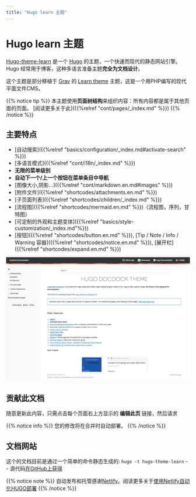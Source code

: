 ```yaml
---
title: "Hugo learn 主题"
---
```

# Hugo learn 主题

[Hugo-theme-learn](http://github.com/matcornic/hugo-theme-learn) 是一个 [Hugo](https://gohugo.io/) 的主题，一个快速而现代的静态网站引擎。Hugo 经常用于博客，这种多语言准备主题**完全为文档设计**。

这个主题是部分移植于 [Grav](https://getgrav.org/) 的 [Learn theme](http://learn.getgrav.org/) 主题，这是一个用PHP编写的现代平面文件CMS。

{{% notice tip %}}
本主题使用**页面树结构**来组织内容：所有内容都是属于其他页面的页面。 [阅读更多关于此]({{%relref "cont/pages/_index.md" %}}) 
{{% /notice %}}

## 主要特点

* [自动搜索]({{%relref "basics/configuration/_index.md#activate-search" %}})
* [多语言模式]({{%relref "cont/i18n/_index.md" %}})
* **无限的菜单级别**
* **自动下一个/上一个按钮在菜单条目中导航**
* [图像大小,阴影...]({{%relref "cont/markdown.en.md#images" %}})
* [附件文件]({{%relref "shortcodes/attachments.en.md" %}})
* [子页面列表]({{%relref "shortcodes/children/_index.md" %}})
* [流程图]({{%relref "shortcodes/mermaid.en.md" %}})（流程图，序列，甘特图）
* [可定制的外观和主题变体]({{%relref "basics/style-customization/_index.md"%}})
* [按钮]({{%relref "shortcodes/button.en.md" %}}),  [Tip / Note / Info / Warning 容器]({{%relref "shortcodes/notice.en.md" %}}),  [展开栏]({{%relref "shortcodes/expand.en.md" %}})

![截图](https://github.com/matcornic/hugo-theme-learn/raw/master/images/screenshot.png?width=40pc&classes=shadow) 

## 贡献此文档
随意更新此内容，只需点击每个页面右上方显示的 **编辑此页** 链接，然后请求

{{% notice info %}}
您的修改将在合并时自动部署。
{{% /notice %}}

## 文档网站
这个的文档目前是通过一个简单的命令静态生成的: `hugo -t hugo-theme-learn` -- 源代码[在GitHub上获得](https://github.com/matcornic/hugo-theme-learn) 

{{% notice note %}}
自动发布和托管感谢[Netlify](https://www.netlify.com/)。阅读更多关于[使用Netlify自动化HUGO部署](https://www.netlify.com/blog/2015/07/30/hosting-hugo-on-netlifyinsanely-fast-deploys/)
{{% /notice %}}